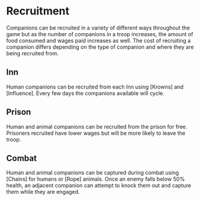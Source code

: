 # Recruitment
Companions can be recruited in a variety of different ways throughout the game but as the number of companions in a troop increases, the amount of food consumed and wages paid increases as well. The cost of recruiting a companion differs depending on the type of companion and where they are being recruited from.

## Inn
Human companions can be recruited from each Inn using [Krowns] and [Influence]. Every few days the companions available will cycle.

## Prison
Human and animal companions can be recruited from the prison for free. Prisoners recruited have lower wages but will be more likely to leave the troop.

## Combat
Human and animal companions can be captured during combat using [Chains] for humans or [Rope] animals. Once an enemy falls below 50% health, an adjacent companion can attempt to knock them out and capture them while they are engaged.
